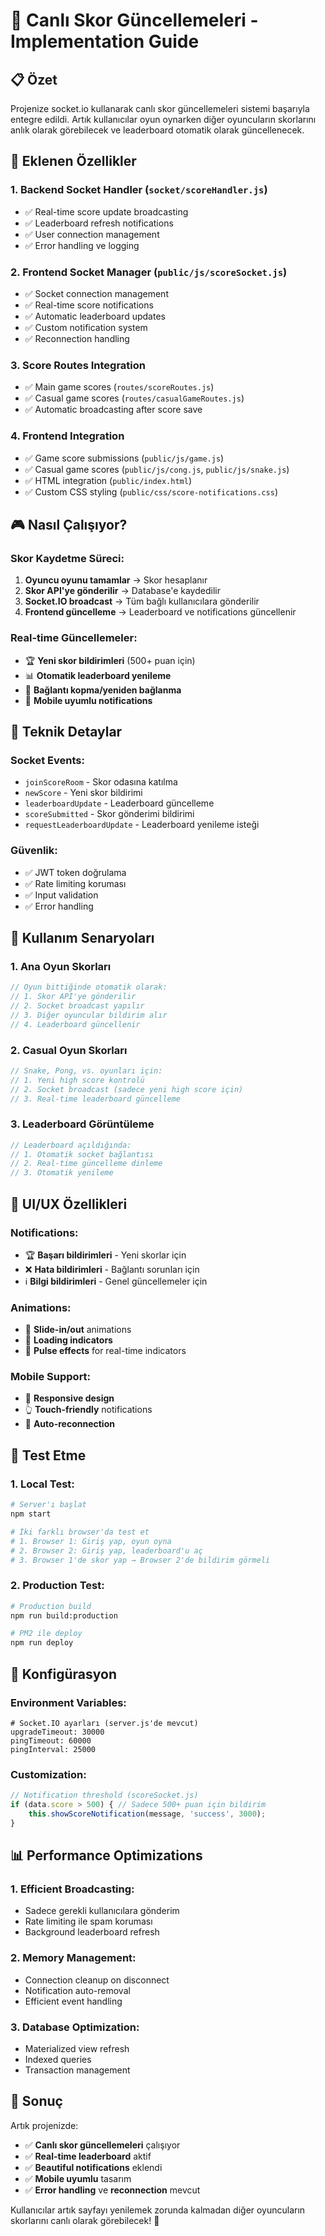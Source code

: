 # 🎯 Canlı Skor Güncellemeleri - Implementation Guide

## 📋 Özet

Projenize socket.io kullanarak canlı skor güncellemeleri sistemi başarıyla entegre edildi. Artık kullanıcılar oyun oynarken diğer oyuncuların skorlarını anlık olarak görebilecek ve leaderboard otomatik olarak güncellenecek.

## 🚀 Eklenen Özellikler

### 1. **Backend Socket Handler** (`socket/scoreHandler.js`)
- ✅ Real-time score update broadcasting
- ✅ Leaderboard refresh notifications
- ✅ User connection management
- ✅ Error handling ve logging

### 2. **Frontend Socket Manager** (`public/js/scoreSocket.js`)
- ✅ Socket connection management
- ✅ Real-time score notifications
- ✅ Automatic leaderboard updates
- ✅ Custom notification system
- ✅ Reconnection handling

### 3. **Score Routes Integration**
- ✅ Main game scores (`routes/scoreRoutes.js`)
- ✅ Casual game scores (`routes/casualGameRoutes.js`)
- ✅ Automatic broadcasting after score save

### 4. **Frontend Integration**
- ✅ Game score submissions (`public/js/game.js`)
- ✅ Casual game scores (`public/js/cong.js`, `public/js/snake.js`)
- ✅ HTML integration (`public/index.html`)
- ✅ Custom CSS styling (`public/css/score-notifications.css`)

## 🎮 Nasıl Çalışıyor?

### Skor Kaydetme Süreci:
1. **Oyuncu oyunu tamamlar** → Skor hesaplanır
2. **Skor API'ye gönderilir** → Database'e kaydedilir
3. **Socket.IO broadcast** → Tüm bağlı kullanıcılara gönderilir
4. **Frontend güncelleme** → Leaderboard ve notifications güncellenir

### Real-time Güncellemeler:
- 🏆 **Yeni skor bildirimleri** (500+ puan için)
- 📊 **Otomatik leaderboard yenileme**
- 🔄 **Bağlantı kopma/yeniden bağlanma**
- 📱 **Mobile uyumlu notifications**

## 🔧 Teknik Detaylar

### Socket Events:
- `joinScoreRoom` - Skor odasına katılma
- `newScore` - Yeni skor bildirimi
- `leaderboardUpdate` - Leaderboard güncelleme
- `scoreSubmitted` - Skor gönderimi bildirimi
- `requestLeaderboardUpdate` - Leaderboard yenileme isteği

### Güvenlik:
- ✅ JWT token doğrulama
- ✅ Rate limiting koruması
- ✅ Input validation
- ✅ Error handling

## 🎯 Kullanım Senaryoları

### 1. **Ana Oyun Skorları**
```javascript
// Oyun bittiğinde otomatik olarak:
// 1. Skor API'ye gönderilir
// 2. Socket broadcast yapılır
// 3. Diğer oyuncular bildirim alır
// 4. Leaderboard güncellenir
```

### 2. **Casual Oyun Skorları**
```javascript
// Snake, Pong, vs. oyunları için:
// 1. Yeni high score kontrolü
// 2. Socket broadcast (sadece yeni high score için)
// 3. Real-time leaderboard güncelleme
```

### 3. **Leaderboard Görüntüleme**
```javascript
// Leaderboard açıldığında:
// 1. Otomatik socket bağlantısı
// 2. Real-time güncelleme dinleme
// 3. Otomatik yenileme
```

## 🎨 UI/UX Özellikleri

### Notifications:
- 🏆 **Başarı bildirimleri** - Yeni skorlar için
- ❌ **Hata bildirimleri** - Bağlantı sorunları için
- ℹ️ **Bilgi bildirimleri** - Genel güncellemeler için

### Animations:
- 📱 **Slide-in/out** animations
- 🔄 **Loading indicators**
- 💫 **Pulse effects** for real-time indicators

### Mobile Support:
- 📱 **Responsive design**
- 👆 **Touch-friendly** notifications
- 🔄 **Auto-reconnection**

## 🚀 Test Etme

### 1. **Local Test:**
```bash
# Server'ı başlat
npm start

# İki farklı browser'da test et
# 1. Browser 1: Giriş yap, oyun oyna
# 2. Browser 2: Giriş yap, leaderboard'u aç
# 3. Browser 1'de skor yap → Browser 2'de bildirim görmeli
```

### 2. **Production Test:**
```bash
# Production build
npm run build:production

# PM2 ile deploy
npm run deploy
```

## 🔧 Konfigürasyon

### Environment Variables:
```env
# Socket.IO ayarları (server.js'de mevcut)
upgradeTimeout: 30000
pingTimeout: 60000
pingInterval: 25000
```

### Customization:
```javascript
// Notification threshold (scoreSocket.js)
if (data.score > 500) { // Sadece 500+ puan için bildirim
    this.showScoreNotification(message, 'success', 3000);
}
```

## 📊 Performance Optimizations

### 1. **Efficient Broadcasting:**
- Sadece gerekli kullanıcılara gönderim
- Rate limiting ile spam koruması
- Background leaderboard refresh

### 2. **Memory Management:**
- Connection cleanup on disconnect
- Notification auto-removal
- Efficient event handling

### 3. **Database Optimization:**
- Materialized view refresh
- Indexed queries
- Transaction management

## 🎉 Sonuç

Artık projenizde:
- ✅ **Canlı skor güncellemeleri** çalışıyor
- ✅ **Real-time leaderboard** aktif
- ✅ **Beautiful notifications** eklendi
- ✅ **Mobile uyumlu** tasarım
- ✅ **Error handling** ve **reconnection** mevcut

Kullanıcılar artık sayfayı yenilemek zorunda kalmadan diğer oyuncuların skorlarını canlı olarak görebilecek! 🚀
